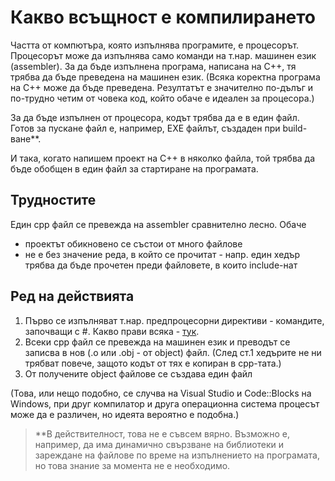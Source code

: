 # Какво всъщност е компилирането

Частта от компютъра, която изпълнява програмите, е процесорът.
Процесорът може да изпълнява само команди на т.нар. машинен език (assembler).
За да бъде изпълнена програма, написана на С++, тя трябва да бъде преведена на машинен език.
(Всяка коректна програма на С++ може да бъде преведена. Резултатът е значително по-дълъг и 
по-трудно четим от човека код, който обаче е идеален за процесора.)

За да бъде изпълнен от процесора, кодът трябва да е в един файл. 
Готов за пускане файл е, например, ЕХЕ файлът, създаден при build-ване**.

И така, когато напишем проект на С++ в няколко файла, той трябва да бъде обобщен в един файл
за  стартиране на програмата.

## Трудностите

Един cpp файл се превежда на assembler сравнително лесно. Обаче

- проектът обикновено се състои от много файлове
- не е без значение реда, в който се прочитат - напр. един хедър трябва да бъде прочетен преди файловете, в които include-нат

## Ред на действията

1. Първо се изпълняват т.нар. предпроцесорни директиви - командите, започващи с #. Какво прави всяка - [тук](https://github.com/Scorpion333/fmi-oop-2017/blob/master/Теория/Компилиране%20и%20%23-команди/Командите%2C%20започващи%20с%20%23.md). 
2. Всеки cpp файл се превежда на машинен език и преводът се записва в нов (.o или .obj - от object) файл. (След ст.1 хедърите не ни трябват повече, защото кодът от тях е копиран в срр-тата.)
3. От получените object файлове се създава един файл

(Това, или нещо подобно, се случва на Visual Studio и Code::Blocks на Windows, при друг компилатор и друга операционна система процесът
може да е различен, но идеята вероятно е подобна.)

> **В действителност, това не е съвсем вярно. Възможно е, например, да има динамично свързване на библиотеки
и зареждане на файлове по време на изпълнението на програмата, но това знание за момента не е необходимо.